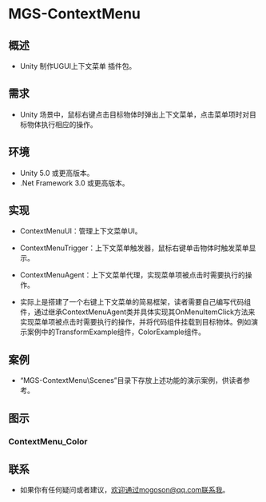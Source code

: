 ﻿# MGS-ContextMenu

## 概述
- Unity 制作UGUI上下文菜单 插件包。

## 需求
- Unity 场景中，鼠标右键点击目标物体时弹出上下文菜单，点击菜单项时对目标物体执行相应的操作。

## 环境
- Unity 5.0 或更高版本。
- .Net Framework 3.0 或更高版本。

## 实现
- ContextMenuUI：管理上下文菜单UI。
- ContextMenuTrigger：上下文菜单触发器，鼠标右键单击物体时触发菜单显示。
- ContextMenuAgent：上下文菜单代理，实现菜单项被点击时需要执行的操作。

- 实际上是搭建了一个右键上下文菜单的简易框架，读者需要自己编写代码组件，通过继承ContextMenuAgent类并具体实现其OnMenuItemClick方法来实现菜单项被点击时需要执行的操作，并将代码组件挂载到目标物体。例如演示案例中的TransformExample组件，ColorExample组件。

## 案例
- “MGS-ContextMenu\Scenes”目录下存放上述功能的演示案例，供读者参考。

## 图示
### ContextMenu_Color

## 联系
- 如果你有任何疑问或者建议，欢迎通过mogoson@qq.com联系我。